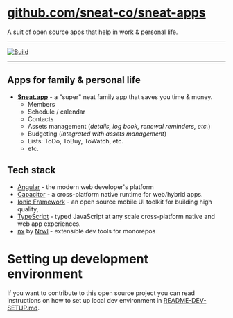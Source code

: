 # [github.com/sneat-co/sneat-apps](https://github.com/sneat-co/sneat-apps)

A suit of open source apps that help in work & personal life.
___
[![Build](https://github.com/sneat-co/sneat-apps/actions/workflows/build.yml/badge.svg)](https://github.com/sneat-co/sneat-apps/actions/workflows/build.yml)
___

## Apps for family & personal life

- [**Sneat.app**](https://sneat.app) - a "super" neat family app that saves you time & money.
    - Members
    - Schedule / calendar
    - Contacts
    - Assets management (_details, log book, renewal reminders, etc._)
    - Budgeting (_integrated with assets management_)
    - Lists: ToDo, ToBuy, ToWatch, etc.
    - etc.

[//]: # (## Apps for work)

[//]: # (- **Sneat.team** - provides authentication & org structure for below apps:)

[//]: # (    - [DataTug]&#40;src/apps/datatug&#41; - SQL & HTTP queries workbench)

[//]: # (    - [ScrumSpace]&#40;src/apps/scrumspace&#41; - daily scrums & retrospectives for agile teams )

[//]: # (    - [IssueNumber.One]&#40;src/apps/issuenumberone&#41; - facilitates continuous **focused** feedback & improvements)

## Tech stack

- [Angular](https://angular.io/) - the modern web developer's platform
- [Capacitor](https://capacitorjs.com/) - a cross-platform native runtime for web/hybrid apps.
- [Ionic Framework](https://ionicframework.com/) - an open source mobile UI toolkit for building high quality,
- [TypeScript](https://www.typescriptlang.org/) - typed JavaScript at any scale
  cross-platform native and web app experiences.
- [nx](https://nx.dev/) by [Nrwl](https://nrwl.io/) - extensible dev tools for monorepos

# Setting up development environment

If you want to contribute to this open source project you can
read instructions on how to set up local dev environment in [README-DEV-SETUP.md](README-DEV-SETUP.md).
